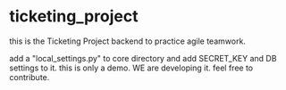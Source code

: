 # ticketing_project
this is the Ticketing Project backend to practice agile teamwork.

add a "local_settings.py" to core directory and add SECRET_KEY and DB settings to it.
this is only a demo. WE are developing it.
feel free to contribute.
